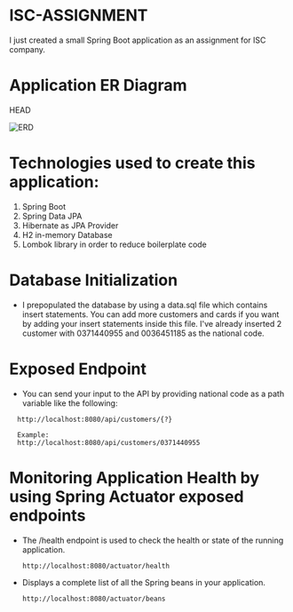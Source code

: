 # ISC-ASSIGNMENT
I just created a small Spring Boot application as an assignment for ISC company.

# Application ER Diagram
HEAD



![ERD](https://imgtr.ee/images/2023/09/15/57730d2738ca1f267060697f12b3498b.png)


# Technologies used to create this application:
1. Spring Boot
2. Spring Data JPA
3. Hibernate as JPA Provider
4. H2 in-memory Database
5. Lombok library in order to reduce boilerplate code

# Database Initialization

* I prepopulated the database by using a data.sql file which contains insert statements. You can add more customers and cards if you want by adding your insert statements inside this file. I've already inserted 2 customer with 0371440955 and 0036451185 as the national code.


# Exposed Endpoint
* You can send your input to the API by providing national code as a path variable like the following:

```
  http://localhost:8080/api/customers/{?}

  Example:
  http://localhost:8080/api/customers/0371440955
```

# Monitoring Application Health by using Spring Actuator exposed endpoints

* The /health endpoint is used to check the health or state of the running application.
  ```
  http://localhost:8080/actuator/health
  ```
  
* Displays a complete list of all the Spring beans in your application.
  ```
  http://localhost:8080/actuator/beans
  ```
  
